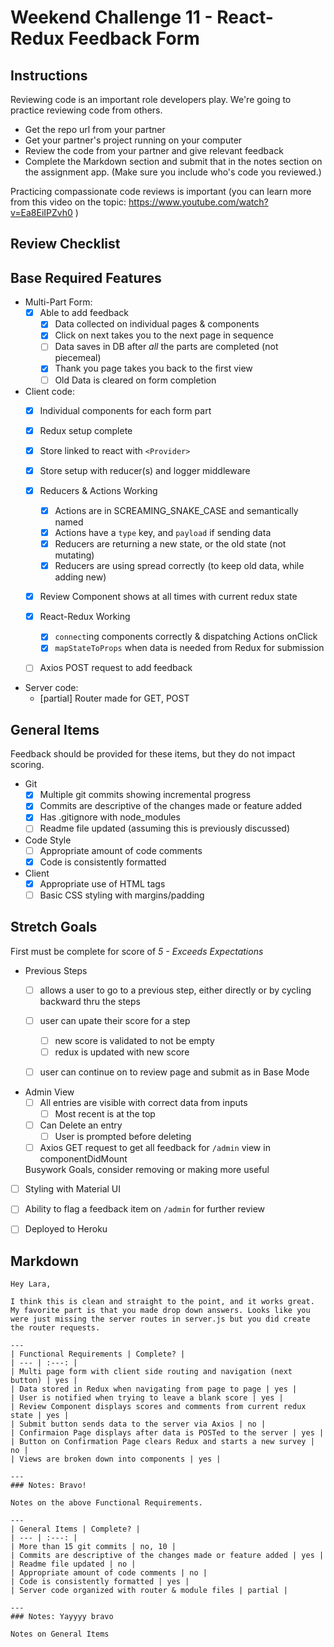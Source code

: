 # Weekend Challenge 11 - React-Redux Feedback Form

## Instructions

Reviewing code is an important role developers play. We're going to practice reviewing code from others.

- Get the repo url from your partner
- Get your partner's project running on your computer
- Review the code from your partner and give relevant feedback
- Complete the Markdown section and submit that in the notes section on the assignment app. (Make sure you include who's code you reviewed.)

Practicing compassionate code reviews is important (you can learn more from this video on the topic: https://www.youtube.com/watch?v=Ea8EiIPZvh0 )

## Review Checklist

## Base Required Features 

- Multi-Part Form:  
  - [x] Able to add feedback
    - [x] Data collected on individual pages & components
    - [x] Click on next takes you to the next page in sequence
    - [ ] Data saves in DB after *all* the parts are completed (not piecemeal)
    - [x] Thank you page takes you back to the first view
    - [ ] Old Data is cleared on form completion

- Client code:
  - [x]  Individual components for each form part
  - [x]  Redux setup complete
    - [x] Store linked to react with `<Provider>`
    - [x] Store setup with reducer(s) and logger middleware 
  - [x] Reducers & Actions Working
    - [x] Actions are in SCREAMING_SNAKE_CASE and semantically named
    - [x] Actions have a `type` key, and `payload` if sending data
    - [x] Reducers are returning a new state, or the old state (not mutating)
    - [x] Reducers are using spread correctly (to keep old data, while adding new)
  - [x] Review Component shows at all times with current redux state
  - [x] React-Redux Working
    - [x] `connect`ing components correctly & dispatching Actions onClick
    - [x] `mapStateToProps` when data is needed from Redux for submission
  - [ ] Axios POST request to add feedback


- Server code:   
  - [partial] Router made for GET, POST


## General Items
Feedback should be provided for these items, but they do not impact scoring.

- Git 
  - [x] Multiple git commits showing incremental progress
  - [x] Commits are descriptive of the changes made or feature added 
  - [x] Has .gitignore with node_modules
  - [ ] Readme file updated (assuming this is previously discussed)
- Code Style 
  - [ ] Appropriate amount of code comments
  - [x] Code is consistently formatted
- Client
  - [x] Appropriate use of HTML tags
  - [ ] Basic CSS styling with margins/padding

## Stretch Goals
First must be complete for score of _5 - Exceeds Expectations_

- Previous Steps
  - [ ] allows a user to go to a previous step, either directly or by cycling backward thru the steps
  - [ ] user can upate their score for a step
    - [ ] new score is validated to not be empty
    - [ ] redux is updated with new score
  - [ ] user can continue on to review page and submit as in Base Mode


- Admin View
  - [ ] All entries are visible with correct data from inputs
    - [ ] Most recent is at the top
  - [ ] Can Delete an entry
    - [ ] User is prompted before deleting
  - [ ] Axios GET request to get all feedback for `/admin` view in componentDidMount

  Busywork Goals, consider removing or making more useful

- [ ] Styling with Material UI
- [ ] Ability to flag a feedback item on `/admin` for further review
- [ ] Deployed to Heroku


## Markdown

```
Hey Lara,

I think this is clean and straight to the point, and it works great. My favorite part is that you made drop down answers. Looks like you were just missing the server routes in server.js but you did create the router requests.

---
| Functional Requirements | Complete? |
| --- | :---: |
| Multi page form with client side routing and navigation (next button) | yes |
| Data stored in Redux when navigating from page to page | yes |
| User is notified when trying to leave a blank score | yes |
| Review Component displays scores and comments from current redux state | yes |
| Submit button sends data to the server via Axios | no |
| Confirmaion Page displays after data is POSTed to the server | yes |
| Button on Confirmation Page clears Redux and starts a new survey | no |
| Views are broken down into components | yes |

---
### Notes: Bravo!

Notes on the above Functional Requirements.

---
| General Items | Complete? |
| --- | :---: |
| More than 15 git commits | no, 10 |
| Commits are descriptive of the changes made or feature added | yes |
| Readme file updated | no |
| Appropriate amount of code comments | no |
| Code is consistently formatted | yes |
| Server code organized with router & module files | partial |

---
### Notes: Yayyyy bravo

Notes on General Items

```
